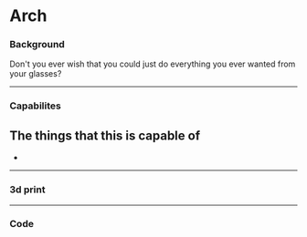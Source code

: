 # Arch

### Background
Don't you ever wish that you could just do everything you ever wanted from your glasses?

---

### Capabilites 
The things that this is capable of 
- 
- 

---

### 3d print 


---

### Code 
